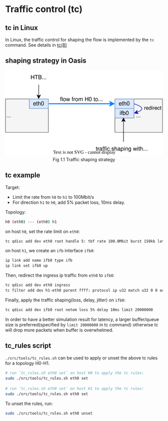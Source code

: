 # Traffic control (tc)

## tc in Linux

In Linux, the traffic control for shaping the flow is implemented by the `tc` command. See details in [tc(8)](https://www.man7.org/linux/man-pages/man8/tc.8.html)

## shaping strategy in Oasis

<div align="center" style="text-align:center"> 
<img src="./imgs/Oasis-tc-strategy.svg" alt="tc strategy"></div>
<div align="center">Fig 1.1 Traffic shaping strategy</div>

## tc example

Target:

- Limit the rate from `h0` to `h1` to 100Mbit/s
- For direction `h1` to `h0`, add 5% packet loss, 10ms delay.

Topology:

```bash
h0 (eth0) --- (eth0) h1
```

on host `h0`, set the rate limit on `eth0`:

```bash
tc qdisc add dev eth0 root handle 5: tbf rate 100.0Mbit burst 150kb latency 1ms
```

on host `h1`, we create an `ifb` interface `ifb0`:

```bash
ip link add name ifb0 type ifb
ip link set ifb0 up
```

Then, redirect the ingress ip traffic from `eth0` to `ifb0`:

```bash
tc qdisc add dev eth0 ingress
tc filter add dev h1-eth0 parent ffff: protocol ip u32 match u32 0 0 action mirred egress redirect dev ifb0
```

Finally, apply the traffic shaping(loss, delay, jitter) on `ifb0`:

```bash
tc qdisc add dev ifb0 root netem loss 5% delay 10ms limit 20000000
```

In order to have a better simulation result for latency, a larger buffer/queue size is preferred(specified by `limit 20000000` in tc command) otherwise tc will drop more packets when buffer is overwhelmed.

## tc_rules script

`./src/tools/tc_rules.sh` can be used to apply or unset the above tc rules for a topology H0-H1.

```bash
# run `tc_rules.sh eth0 set` on host H0 to apply the tc rules:
sudo ./src/tools/tc_rules.sh eth0 set

# run `tc_rules.sh eth0 set` on host H1 to apply the tc rules:
sudo ./src/tools/tc_rules.sh eth0 set
```

To unset the rules, run:

```bash
sudo ./src/tools/tc_rules.sh eth0 unset
```